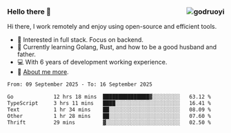 ### Hello there 👋 <img align="right" src="https://github-readme-stats.vercel.app/api?username=godruoyi&show_icons=true" alt="godruoyi" />

Hi there, I work remotely and enjoy using open-source and efficient tools.

- 🔭 Interested in full stack. Focus on backend.
- 🌱 Currently learning Golang, Rust, and how to be a good husband and father.
- 💻 With 6 years of development working experience.
- 👒 [About me more](https://godruoyi.com/posts/about-godruoyi).



<!--START_SECTION:waka-->

```txt
From: 09 September 2025 - To: 16 September 2025

Go             12 hrs 18 mins  ███████████████▓░░░░░░░░░   63.12 %
TypeScript     3 hrs 11 mins   ████░░░░░░░░░░░░░░░░░░░░░   16.41 %
Text           1 hr 34 mins    ██░░░░░░░░░░░░░░░░░░░░░░░   08.09 %
Other          1 hr 28 mins    ██░░░░░░░░░░░░░░░░░░░░░░░   07.60 %
Thrift         29 mins         ▓░░░░░░░░░░░░░░░░░░░░░░░░   02.50 %
```

<!--END_SECTION:waka-->
